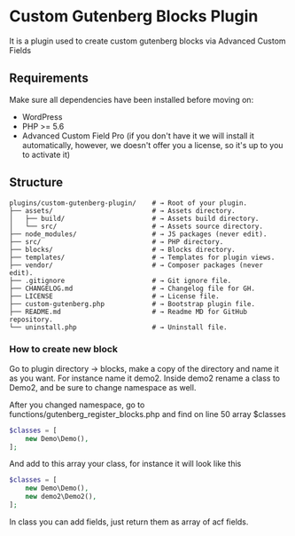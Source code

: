 # Custom Gutenberg Blocks Plugin

It is a plugin used to create custom gutenberg blocks via Advanced Custom Fields

## Requirements

Make sure all dependencies have been installed before moving on:

- WordPress
- PHP >= 5.6
- Advanced Custom Field Pro (if you don't have it we will install it automatically, however, we doesn't offer you a license, so it's up to you to activate it)

## Structure

```
plugins/custom-gutenberg-plugin/    # → Root of your plugin.
├── assets/                         # → Assets directory.
│   ├── build/                      # → Assets build directory.
│   └── src/                        # → Assets source directory.
├── node_modules/                   # → JS packages (never edit).
├── src/                            # → PHP directory. 
├── blocks/                         # → Blocks directory. 
├── templates/                      # → Templates for plugin views.
├── vendor/                         # → Composer packages (never edit).
├── .gitignore                      # → Git ignore file.
├── CHANGELOG.md                    # → Changelog file for GH.
├── LICENSE                         # → License file.
├── custom-gutenberg.php            # → Bootstrap plugin file.
├── README.md                       # → Readme MD for GitHub repository.
└── uninstall.php                   # → Uninstall file.
```

### How to create new block

Go to plugin directory -> blocks, make a copy of the directory and name it as you want. For instance name it demo2. 
Inside demo2 rename a class to Demo2, and be sure to change namespace as well.

After you changed namespace, go to functions/gutenberg_register_blocks.php and find on line 50 array $classes
```php
$classes = [
    new Demo\Demo(),
];
```

And add to this array your class, for instance it will look like this
```php
$classes = [
    new Demo\Demo(),
    new demo2\Demo2(),
];
```

In class you can add fields, just return them as array of acf fields.
